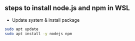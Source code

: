## steps to install node.js and npm in WSL
- Update system & install package
```bash
sudo apt update
sudo apt install -y nodejs npm
```
